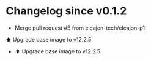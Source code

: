 # Changelog since v0.1.2
- Merge pull request #5 from elcajon-tech/elcajon-p1

⬆️ Upgrade base image to v12.2.5 
- ⬆️ Upgrade base image to v12.2.5 
